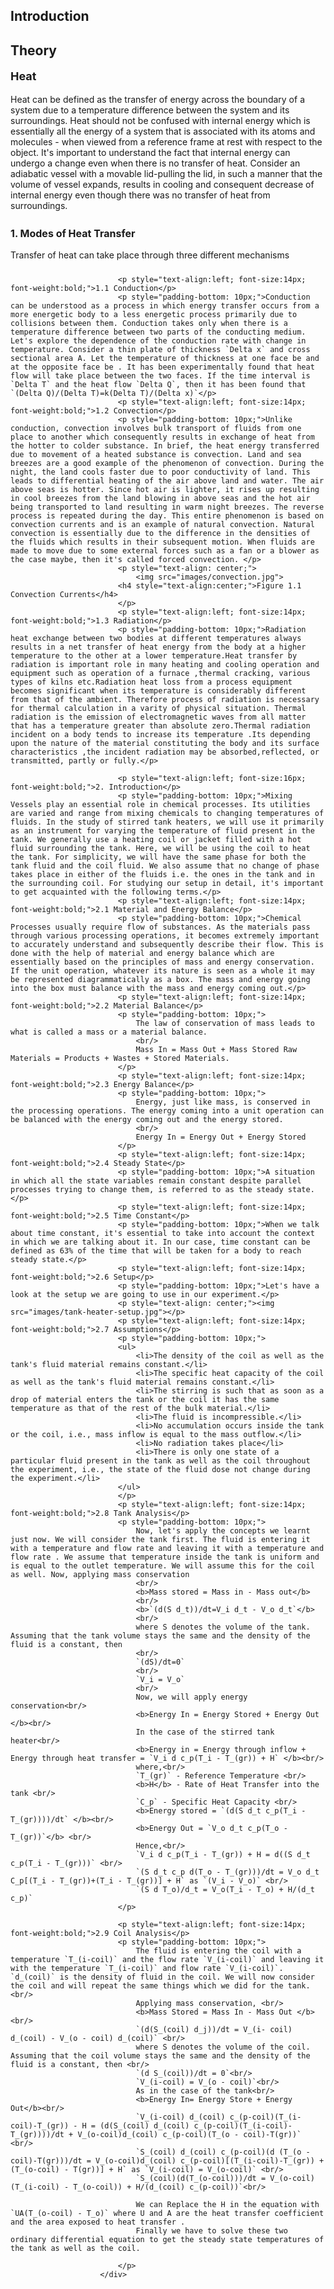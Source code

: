 ## Introduction



## Theory
<div class="content" id="experiment-article-section-1-content">
                            <p style="text-align:left; font-size:18px; font-weight:bold;">Heat</p>
                            <p style="padding-bottom: 10px;">Heat can be defined as the transfer of energy across the boundary of a system due to a temperature difference between the system and its surroundings. Heat should not be confused with internal energy which is essentially all the energy of a system that is associated with its atoms and molecules - when viewed from a reference frame at rest with respect to the object. It's important to understand the fact that internal energy can undergo a change even when there is no transfer of heat. Consider an adiabatic vessel with a movable lid-pulling the lid, in such a manner that the volume of vessel expands, results in cooling and consequent decrease of internal energy even though there was no transfer of heat from surroundings.</p>
                            <p style="text-align:left; font-size:16px; font-weight:bold;">1. Modes of Heat Transfer</p>
                            <p style="padding-bottom: 10px;">Transfer of heat can take place through three different mechanisms</p>

                            <p style="text-align:left; font-size:14px; font-weight:bold;">1.1 Conduction</p>
                            <p style="padding-bottom: 10px;">Conduction can be understood as a process in which energy transfer occurs from a more energetic body to a less energetic process primarily due to collisions between them. Conduction takes only when there is a temperature difference between two parts of the conducting medium. Let's explore the dependence of the conduction rate with change in temperature. Consider a thin plate of thickness `Delta x` and cross sectional area A. Let the temperature of thickness at one face be and at the opposite face be . It has been experimentally found that heat flow will take place between the two faces. If the time interval is `Delta T` and the heat flow `Delta Q`, then it has been found that `(Delta Q)/(Delta T)=k(Delta T)/(Delta x)`</p>
                            <p style="text-align:left; font-size:14px; font-weight:bold;">1.2 Convection</p>
                            <p style="padding-bottom: 10px;">Unlike conduction, convection involves bulk transport of fluids from one place to another which consequently results in exchange of heat from the hotter to colder substance. In brief, the heat energy transferred due to movement of a heated substance is convection. Land and sea breezes are a good example of the phenomenon of convection. During the night, the land cools faster due to poor conductivity of land. This leads to differential heating of the air above land and water. The air above seas is hotter. Since hot air is lighter, it rises up resulting in cool breezes from the land blowing in above seas and the hot air being transported to land resulting in warm night breezes. The reverse process is repeated during the day. This entire phenomenon is based on convection currents and is an example of natural convection. Natural convection is essentially due to the difference in the densities of the fluids which results in their subsequent motion. When fluids are made to move due to some external forces such as a fan or a blower as the case maybe, then it's called forced convection. </p>
                            <p style="text-align: center;">
                                <img src="images/convection.jpg">
                            <h4 style="text-align:center;">Figure 1.1 Convection Currents</h4>
                            </p>
                            <p style="text-align:left; font-size:14px; font-weight:bold;">1.3 Radiation</p>
                            <p style="padding-bottom: 10px;">Radiation heat exchange between two bodies at different temperatures always results in a net transfer of heat energy from the body at a higher temperature to the other at a lower temperature.Heat transfer by radiation is important role in many heating and cooling operation and equipment such as operation of a furnace ,thermal cracking, various types of kilns etc.Radiation heat loss from a process equipment becomes significant when its temperature is considerably different from that of the ambient. Therefore process of radiation is necessary for thermal calculation in a varity of physical situation. Thermal radiation is the emission of electromagnetic waves from all matter that has a temperature greater than absolute zero.Thermal radiation incident on a body tends to increase its temperature .Its depending upon the nature of the material constituting the body and its surface characteristics ,the incident radiation may be absorbed,reflected, or transmitted, partly or fully.</p>

                            <p style="text-align:left; font-size:16px; font-weight:bold;">2. Introduction</p>
                            <p style="padding-bottom: 10px;">Mixing Vessels play an essential role in chemical processes. Its utilities are varied and range from mixing chemicals to changing temperatures of fluids. In the study of stirred tank heaters, we will use it primarily as an instrument for varying the temperature of fluid present in the tank. We generally use a heating coil or jacket filled with a hot fluid surrounding the tank. Here, we will be using the coil to heat the tank. For simplicity, we will have the same phase for both the tank fluid and the coil fluid. We also assume that no change of phase takes place in either of the fluids i.e. the ones in the tank and in the surrounding coil. For studying our setup in detail, it's important to get acquainted with the following terms.</p>
                            <p style="text-align:left; font-size:14px; font-weight:bold;">2.1 Material and Energy Balance</p>
                            <p style="padding-bottom: 10px;">Chemical Processes usually require flow of substances. As the materials pass through various processing operations, it becomes extremely important to accurately understand and subsequently describe their flow. This is done with the help of material and energy balance which are essentially based on the principles of mass and energy conservation. If the unit operation, whatever its nature is seen as a whole it may be represented diagrammatically as a box. The mass and energy going into the box must balance with the mass and energy coming out.</p>
                            <p style="text-align:left; font-size:14px; font-weight:bold;">2.2 Material Balance</p>
                            <p style="padding-bottom: 10px;">
                                The law of conservation of mass leads to what is called a mass or a material balance.
                                <br/>
                                Mass In = Mass Out + Mass Stored Raw Materials = Products + Wastes + Stored Materials.
                            </p>
                            <p style="text-align:left; font-size:14px; font-weight:bold;">2.3 Energy Balance</p>
                            <p style="padding-bottom: 10px;">
                                Energy, just like mass, is conserved in the processing operations. The energy coming into a unit operation can be balanced with the energy coming out and the energy stored.
                                <br/>
                                Energy In = Energy Out + Energy Stored
                            </p>
                            <p style="text-align:left; font-size:14px; font-weight:bold;">2.4 Steady State</p>
                            <p style="padding-bottom: 10px;">A situation in which all the state variables remain constant despite parallel processes trying to change them, is referred to as the steady state.</p>
                            <p style="text-align:left; font-size:14px; font-weight:bold;">2.5 Time Constant</p>
                            <p style="padding-bottom: 10px;">When we talk about time constant, it's essential to take into account the context in which we are talking about it. In our case, time constant can be defined as 63% of the time that will be taken for a body to reach steady state.</p>
                            <p style="text-align:left; font-size:14px; font-weight:bold;">2.6 Setup</p> 
                            <p style="padding-bottom: 10px;">Let's have a look at the setup we are going to use in our experiment.</p>
                            <p style="text-align: center;"><img src="images/tank-heater-setup.jpg"></p>
                            <p style="text-align:left; font-size:14px; font-weight:bold;">2.7 Assumptions</p>
                            <p style="padding-bottom: 10px;">
                            <ul>
                                <li>The density of the coil as well as the tank's fluid material remains constant.</li>
                                <li>The specific heat capacity of the coil as well as the tank's fluid material remains constant.</li>
                                <li>The stirring is such that as soon as a drop of material enters the tank or the coil it has the same temperature as that of the rest of the bulk material.</li>
                                <li>The fluid is incompressible.</li>
                                <li>No accumulation occurs inside the tank or the coil, i.e., mass inflow is equal to the mass outflow.</li>
                                <li>No radiation takes place</li>
                                <li>There is only one state of a particular fluid present in the tank as well as the coil throughout the experiment, i.e., the state of the fluid dose not change during the experiment.</li>
                            </ul>
                            </p>
                            <p style="text-align:left; font-size:14px; font-weight:bold;">2.8 Tank Analysis</p>
                            <p style="padding-bottom: 10px;">
                                Now, let's apply the concepts we learnt just now. We will consider the tank first. The fluid is entering it with a temperature and flow rate and leaving it with a temperature and flow rate . We assume that temperature inside the tank is uniform and is equal to the outlet temperature. We will assume this for the coil as well. Now, applying mass conservation 
                                <br/>
                                <b>Mass stored = Mass in - Mass out</b>
                                <br/>
                                <b>`(d(S d_t))/dt=V_i d_t - V_o d_t`</b>
                                <br/>
                                where S denotes the volume of the tank. Assuming that the tank volume stays the same and the density of the fluid is a constant, then 
                                <br/>
                                `(dS)/dt=0` 
                                <br/>
                                `V_i = V_o`
                                <br/>
                                Now, we will apply energy conservation<br/>
                                <b>Energy In = Energy Stored + Energy Out </b><br/>
                                In the case of the stirred tank heater<br/>
                                <b>Energy in = Energy through inflow + Energy through heat transfer = `V_i d c_p(T_i - T_(gr)) + H` </b><br/>
                                where,<br/>
                                `T_(gr)` - Reference Temperature <br/>
                                <b>H</b> - Rate of Heat Transfer into the tank <br/>
                                `C_p` - Specific Heat Capacity <br/>
                                <b>Energy stored = `(d(S d_t c_p(T_i - T_(gr))))/dt` </b><br/>
                                <b>Energy Out = `V_o d_t c_p(T_o - T_(gr))`</b> <br/>
                                Hence,<br/> 
                                `V_i d c_p(T_i - T_(gr)) + H = d((S d_t c_p(T_i - T_(gr)))` <br/>
                                `(S d_t c_p d(T_o - T_(gr)))/dt = V_o d_t C_p[(T_i - T_(gr))+(T_i - T_(gr))] + H` as `(V_i - V_o)` <br/>
                                `(S d T_o)/d_t = V_o(T_i - T_o) + H/(d_t c_p)`
                            </p>

                            <p style="text-align:left; font-size:14px; font-weight:bold;">2.9 Coil Analysis</p>
                            <p style="padding-bottom: 10px;">
                                The fluid is entering the coil with a temperature `T_(i-coil)` and the flow rate `V_(i-coil)` and leaving it with the temperature `T_(i-coil)` and flow rate `V_(i-coil)`. `d_(coil)` is the density of fluid in the coil. We will now consider the coil and will repeat the same things which we did for the tank.<br/>
                                Applying mass conservation, <br/>
                                <b>Mass Stored = Mass In - Mass Out </b><br/>
                                `(d(S_(coil) d_j))/dt = V_(i- coil) d_(coil) - V_(o - coil) d_(coil)` <br/>
                                where S denotes the volume of the coil. Assuming that the coil volume stays the same and the density of the fluid is a constant, then <br/>
                                `(d S_(coil))/dt = 0`<br/> 
                                `V_(i-coil) = V_(o - coil)`<br/>
                                As in the case of the tank<br/>
                                <b>Energy In= Energy Store + Energy Out</b><br/>
                                `V_(i-coil) d_(coil) c_(p-coil)(T_(i-coil)-T_(gr)) - H = (d(S_(coil) d_(coil) c_(p-coil)(T_(i-coil)-T_(gr))))/dt + V_(o-coil)d_(coil) c_(p-coil)(T_(o - coil)-T(gr))` <br/>
                                `S_(coil) d_(coil) c_(p-coil)(d (T_(o - coil)-T(gr)))/dt = V_(o-coil)d_(coil) c_(p-coil)[(T_(i-coil)-T_(gr)) + (T_(o-coil) - T(gr))] + H` as `V_(i-coil) = V_(o-coil)` <br/>
                                `S_(coil)(d(T_(o-coil)))/dt = V_(o-coil)(T_(i-coil) - T_(o-coil)) + H/(d_(coil) c_(p-coil))`<br/>

                                We can Replace the H in the equation with `UA(T_(o-coil) - T_o)` where U and A are the heat transfer coefficient and the area exposed to heat transfer .
                                Finally we have to solve these two ordinary differential equation to get the steady state temperatures of the tank as well as the coil.

                            </p>
                        </div>

 <script id="MathJax-script" async src="https://cdn.jsdelivr.net/npm/mathjax@3.2.2/es5/tex-mml-chtml.js"></script>    
 